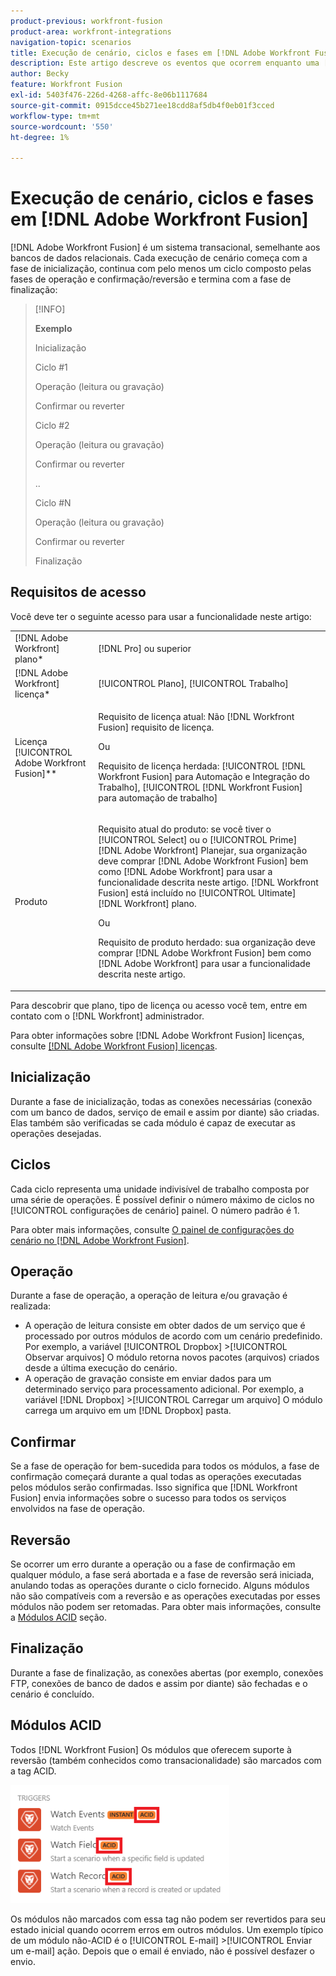 ```yaml
---
product-previous: workfront-fusion
product-area: workfront-integrations
navigation-topic: scenarios
title: Execução de cenário, ciclos e fases em [!DNL Adobe Workfront Fusion]
description: Este artigo descreve os eventos que ocorrem enquanto uma [!DNL Adobe Workfront Fusion] o cenário está em execução, como inicialização, operações, confirmações e reversões.
author: Becky
feature: Workfront Fusion
exl-id: 5403f476-226d-4268-affc-8e06b1117684
source-git-commit: 0915dcce45b271ee18cdd8af5db4f0eb01f3cced
workflow-type: tm+mt
source-wordcount: '550'
ht-degree: 1%

---
```


# Execução de cenário, ciclos e fases em [!DNL Adobe Workfront Fusion]

[!DNL Adobe Workfront Fusion] é um sistema transacional, semelhante aos bancos de dados relacionais. Cada execução de cenário começa com a fase de inicialização, continua com pelo menos um ciclo composto pelas fases de operação e confirmação/reversão e termina com a fase de finalização:

>[!INFO]
>
>**Exemplo**
>
>Inicialização
>
>Ciclo #1
>
>Operação (leitura ou gravação)
>
>Confirmar ou reverter
>
>Ciclo #2
>
>Operação (leitura ou gravação)
>
>Confirmar ou reverter
>
>..
>
>Ciclo #N
>
>Operação (leitura ou gravação)
>
>Confirmar ou reverter
>
>Finalização

## Requisitos de acesso

Você deve ter o seguinte acesso para usar a funcionalidade neste artigo:

<table style="table-layout:auto"> 
 <col> 
 <col> 
 <tbody> 
  <tr> 
    <td role="rowheader">[!DNL Adobe Workfront] plano*</td> 
   <td> <p>[!DNL Pro] ou superior</p> </td> 
  </tr> 
  <tr data-mc-conditions=""> 
   <td role="rowheader">[!DNL Adobe Workfront] licença*</td> 
   <td> <p>[!UICONTROL Plano], [!UICONTROL Trabalho]</p> </td> 
  </tr> 
  <tr> 
   <td role="rowheader">Licença [!UICONTROL Adobe Workfront Fusion]**</td> 
  <td>
   <p>Requisito de licença atual: Não [!DNL Workfront Fusion] requisito de licença.</p>
   <p>Ou</p>
   <p>Requisito de licença herdada: [!UICONTROL [!DNL Workfront Fusion] para Automação e Integração do Trabalho], [!UICONTROL [!DNL Workfront Fusion] para automação de trabalho]</p>
   </td>  
  </tr> 
  <tr> 
   <td role="rowheader">Produto</td> 
   <td>
   <p>Requisito atual do produto: se você tiver o [!UICONTROL Select] ou o [!UICONTROL Prime] [!DNL Adobe Workfront] Planejar, sua organização deve comprar [!DNL Adobe Workfront Fusion] bem como [!DNL Adobe Workfront] para usar a funcionalidade descrita neste artigo. [!DNL Workfront Fusion] está incluído no [!UICONTROL Ultimate] [!DNL Workfront] plano.</p>
   <p>Ou</p>
   <p>Requisito de produto herdado: sua organização deve comprar [!DNL Adobe Workfront Fusion] bem como [!DNL Adobe Workfront] para usar a funcionalidade descrita neste artigo.</p>
   </td> 
  </tr> 
 </tbody> 
</table>

Para descobrir que plano, tipo de licença ou acesso você tem, entre em contato com o [!DNL Workfront] administrador.

Para obter informações sobre [!DNL Adobe Workfront Fusion] licenças, consulte [[!DNL Adobe Workfront Fusion] licenças](../../workfront-fusion/get-started/license-automation-vs-integration.md).

## Inicialização

Durante a fase de inicialização, todas as conexões necessárias (conexão com um banco de dados, serviço de email e assim por diante) são criadas. Elas também são verificadas se cada módulo é capaz de executar as operações desejadas.

## Ciclos

Cada ciclo representa uma unidade indivisível de trabalho composta por uma série de operações. É possível definir o número máximo de ciclos no [!UICONTROL configurações de cenário] painel. O número padrão é 1.

Para obter mais informações, consulte [O painel de configurações do cenário no [!DNL Adobe Workfront Fusion]](../../workfront-fusion/scenarios/scenario-settings-panel.md).

## Operação

Durante a fase de operação, a operação de leitura e/ou gravação é realizada:

* A operação de leitura consiste em obter dados de um serviço que é processado por outros módulos de acordo com um cenário predefinido. Por exemplo, a variável [!UICONTROL Dropbox] >[!UICONTROL Observar arquivos] O módulo retorna novos pacotes (arquivos) criados desde a última execução do cenário.
* A operação de gravação consiste em enviar dados para um determinado serviço para processamento adicional. Por exemplo, a variável [!DNL Dropbox] >[!UICONTROL Carregar um arquivo] O módulo carrega um arquivo em um [!DNL Dropbox] pasta.

## Confirmar

Se a fase de operação for bem-sucedida para todos os módulos, a fase de confirmação começará durante a qual todas as operações executadas pelos módulos serão confirmadas. Isso significa que [!DNL Workfront Fusion] envia informações sobre o sucesso para todos os serviços envolvidos na fase de operação.

## Reversão

Se ocorrer um erro durante a operação ou a fase de confirmação em qualquer módulo, a fase será abortada e a fase de reversão será iniciada, anulando todas as operações durante o ciclo fornecido. Alguns módulos não são compatíveis com a reversão e as operações executadas por esses módulos não podem ser retomadas. Para obter mais informações, consulte a [Módulos ACID](#acid-modules) seção.

## Finalização

Durante a fase de finalização, as conexões abertas (por exemplo, conexões FTP, conexões de banco de dados e assim por diante) são fechadas e o cenário é concluído.

## Módulos ACID

Todos [!DNL Workfront Fusion] Os módulos que oferecem suporte à reversão (também conhecidos como transacionalidade) são marcados com a tag ACID.

![](assets/acid-modules-350x189.png)

Os módulos não marcados com essa tag não podem ser revertidos para seu estado inicial quando ocorrem erros em outros módulos. Um exemplo típico de um módulo não-ACID é o [!UICONTROL E-mail] >[!UICONTROL Enviar um e-mail] ação. Depois que o email é enviado, não é possível desfazer o envio.
